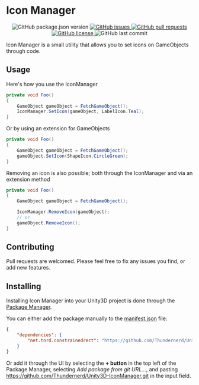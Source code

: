 # Icon Manager

<p align="center">
	<img alt="GitHub package.json version" src ="https://img.shields.io/github/package-json/v/Thundernerd/Unity3D-IconManager" />
	<a href="https://github.com/Thundernerd/Unity3D-IconManager/issues">
		<img alt="GitHub issues" src="https://img.shields.io/github/issues/Thundernerd/Unity3D-IconManager">
	</a>
	<a href="https://github.com/Thundernerd/Unity3D-IconManager/pulls">
		<img alt="GitHub pull requests" src ="https://img.shields.io/github/issues-pr/Thundernerd/Unity3D-IconManager" />
	</a>
	<a href="https://github.com/Thundernerd/Unity3D-IconManager/blob/master/LICENSE.md">
		<img alt="GitHub license" src ="https://img.shields.io/github/license/Thundernerd/Unity3D-IconManager" />
	</a>
	<img alt="GitHub last commit" src ="https://img.shields.io/github/last-commit/Thundernerd/Unity3D-IconManager" />
</p>

Icon Manager is a small utility that allows you to set icons on GameObjects through code.

## Usage
Here's how you use the IconManager
```c#
private void Foo()
{
    GameObject gameObject = FetchGameObject();
    IconManager.SetIcon(gameObject, LabelIcon.Teal);
}
```

Or by using an extension for GameObjects
```c#
private void Foo()
{
    GameObject gameObject = FetchGameObject();
    gameObject.SetIcon(ShapeIcon.CircleGreen);
}
```

Removing an icon is also possible; both through the IconManager and via an extension method
```c#
private void Foo()
{
    GameObject gameObject = FetchGameObject();

    IconManager.RemoveIcon(gameObject);
    // or
    gameObject.RemoveIcon();
}
```

## Contributing
Pull requests are welcomed. Please feel free to fix any issues you find, or add new features.

## Installing
Installing Icon Manager into your Unity3D project is done through the [Package Manager](https://docs.unity3d.com/Manual/Packages.html).

You can either add the package manually to the [manifest.json](https://docs.unity3d.com/Manual/upm-dependencies.html) file:
```json
{
    "dependencies": {
        "net.tnrd.constrainedrect": "https://github.com/Thundernerd/Unity3D-IconManager.git"
    }
}
```

Or add it through the UI by selecting the **+ button** in the top left of the Package Manager, selecting _Add package from git URL..._, and pasting https://github.com/Thundernerd/Unity3D-IconManager.git in the input field.


